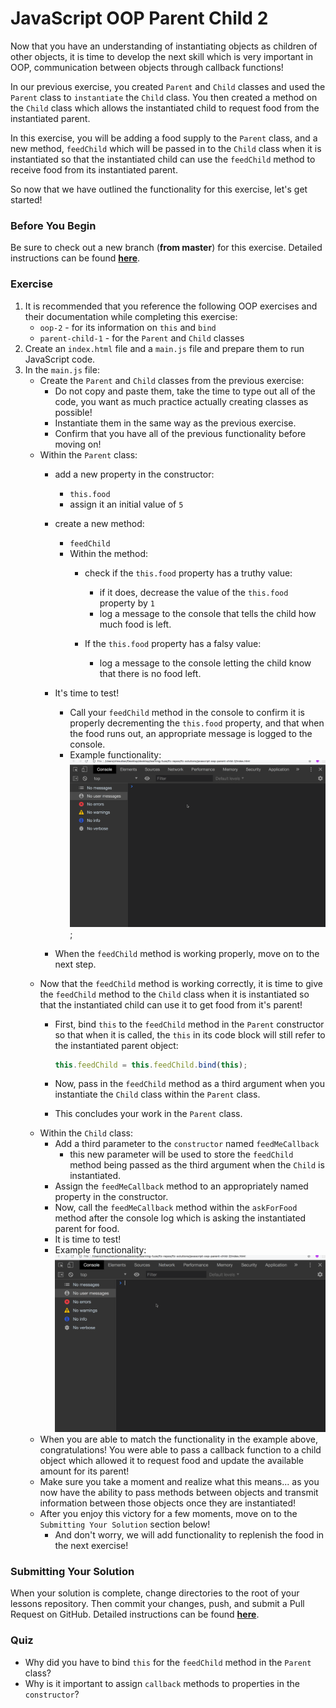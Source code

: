 # JavaScript OOP Parent Child 2

Now that you have an understanding of instantiating objects as children of other objects, it is time to develop the next skill which is very important in OOP, communication between objects through callback functions!

In our previous exercise, you created `Parent` and `Child` classes and used the `Parent` class to `instantiate` the `Child` class. You then created a method on the `Child` class which allows the instantiated child to request food from the instantiated parent.

In this exercise, you will be adding a food supply to the `Parent` class, and a new method, `feedChild` which will be passed in to the `Child` class when it is instantiated so that the instantiated child can use the `feedChild` method to receive food from its instantiated parent.

So now that we have outlined the functionality for this exercise, let's get started!


### Before You Begin

Be sure to check out a new branch (**from master**) for this exercise. Detailed instructions can be found [**here**](../../guides/before-each-exercise.md).

### Exercise

1. It is recommended that you reference the following OOP exercises and their documentation while completing this exercise:
    - `oop-2` - for its information on `this` and `bind`
    - `parent-child-1` - for the `Parent` and `Child` classes
2. Create an `index.html` file and a `main.js` file and prepare them to run JavaScript code.
3. In the `main.js` file:
    - Create the `Parent` and `Child` classes from the previous exercise:
        - Do not copy and paste them, take the time to type out all of the code, you want as much practice actually creating classes as possible!
        - Instantiate them in the same way as the previous exercise.
        - Confirm that you have all of the previous functionality before moving on!
    - Within the `Parent` class:
        - add a new property in the constructor:
            - `this.food`
            - assign it an initial value of `5`
        - create a new method:
            - `feedChild`
            - Within the method:
                - check if the `this.food` property has a truthy value:
                    - if it does, decrease the value of the `this.food` property by `1`
                    - log a message to the console that tells the child how much food is left.

                - If the `this.food` property has a falsy value:
                    - log a message to the console letting the child know that there is no food left.

        - It's time to test!
            - Call your `feedChild` method in the console to confirm it is properly decrementing the `this.food` property, and that when the food runs out, an appropriate message is logged to the console.
            - Example functionality:
            ![feed child functionality](./gifs/feedchild.gif);
        - When the `feedChild` method is working properly, move on to the next step.
    - Now that the `feedChild` method is working correctly, it is time to give the `feedChild` method to the `Child` class when it is instantiated so that the instantiated child can use it to get food from it's parent!
        - First, bind `this` to the `feedChild` method in the `Parent` constructor so that when it is called, the `this` in its code block will still refer to the instantiated parent object:

            ```javascript
            this.feedChild = this.feedChild.bind(this);
            ```
        - Now, pass in the `feedChild` method as a third argument when you instantiate the `Child` class within the `Parent` class.
        - This concludes your work in the `Parent` class.
    - Within the `Child` class:
        - Add a third parameter to the `constructor` named `feedMeCallback`
            - this new parameter will be used to store the `feedChild` method being passed as the third argument when the `Child` is instantiated.
        - Assign the `feedMeCallback` method to an appropriately named property in the constructor.
        - Now, call the `feedMeCallback` method within the `askForFood` method after the console log which is asking the instantiated parent for food.
        - It is time to test!
        - Example functionality:
        ![callback working](./gifs/callback-working.gif)
    - When you are able to match the functionality in the example above, congratulations! You were able to pass a callback function to a child object which allowed it to request food and update the available amount for its parent!
    - Make sure you take a moment and realize what this means... as you now have the ability to pass methods between objects and transmit information between those objects once they are instantiated!
    - After you enjoy this victory for a few moments, move on to the `Submitting Your Solution` section below!
        - And don't worry, we will add functionality to replenish the food in the next exercise!




### Submitting Your Solution

When your solution is complete, change directories to the root of your lessons repository. Then commit your changes, push, and submit a Pull Request on GitHub. Detailed instructions can be found [**here**](../../guides/after-each-exercise.md).

### Quiz

- Why did you have to bind `this` for the `feedChild` method in the `Parent` class?
- Why is it important to assign `callback` methods to properties in the `constructor`?
